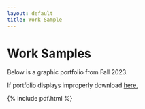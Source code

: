 ```yaml
---
layout: default
title: Work Sample
---
```


# Work Samples

Below is a graphic portfolio from Fall 2023. 

If portfolio displays improperly download [here.](assets/files/portfolio1.pdf)

{% include pdf.html %}



